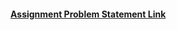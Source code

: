 #### [Assignment Problem Statement Link](https://www.hackerrank.com/contests/assignment-02-a-basic-data-structures-a-batch-07/challenges)